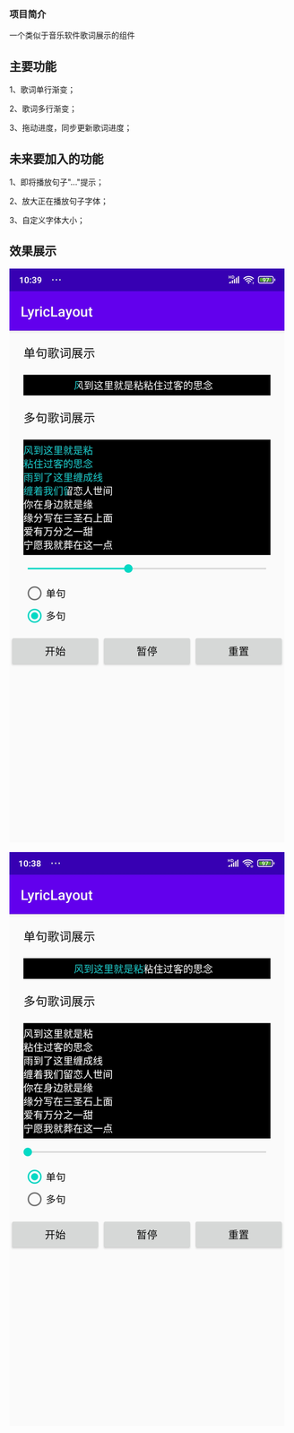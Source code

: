 ### 项目简介

一个类似于音乐软件歌词展示的组件

## 主要功能

1、歌词单行渐变；

2、歌词多行渐变；

3、拖动进度，同步更新歌词进度；

## 未来要加入的功能

1、即将播放句子"..."提示；

2、放大正在播放句子字体；

3、自定义字体大小；

## 效果展示
![image](https://github.com/yanjunhui2014/LyricLayout/blob/master/screenshot/a.jpg)

![image](https://github.com/yanjunhui2014/LyricLayout/blob/master/screenshot/b.jpg)

